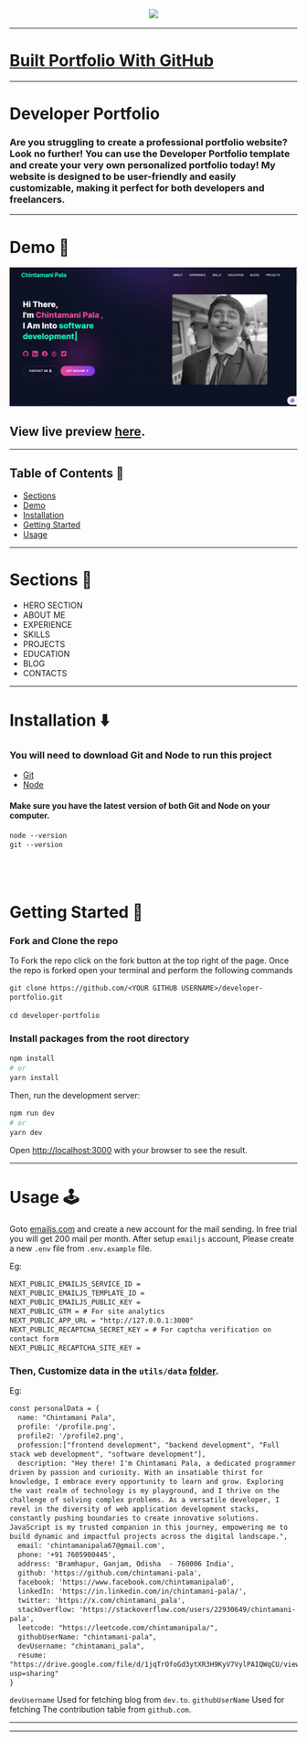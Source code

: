 <p align="center" width="100%">
    <img height="100" src="https://github.com/said7388/developer-portfolio/assets/77630868/c0064908-cd5f-4751-a77c-eba90a62b55c">
</p>

---
# [Built Portfolio With GitHub ](https://github.com/said7388/github-portfolio)

---

# Developer Portfolio

### Are you struggling to create a professional portfolio website? Look no further! You can use the Developer Portfolio template and create your very own personalized portfolio today! My website is designed to be user-friendly and easily customizable, making it perfect for both developers and freelancers.

---

# Demo :movie_camera:

![](./public/image/screen.png)

## View live preview [here](https://abusaid.netlify.app/).

---

## Table of Contents :scroll:

- [Sections](#sections-bookmark)
- [Demo](#demo-movie_camera)
- [Installation](#installation-arrow_down)
- [Getting Started](#getting-started-dart)
- [Usage](#usage-joystick)

---

# Sections :bookmark:

- HERO SECTION
- ABOUT ME
- EXPERIENCE
- SKILLS
- PROJECTS
- EDUCATION
- BLOG
- CONTACTS

---

# Installation :arrow_down:

### You will need to download Git and Node to run this project

- [Git](https://git-scm.com/downloads)
- [Node](https://nodejs.org/en/download/)

#### Make sure you have the latest version of both Git and Node on your computer.

```
node --version
git --version
```

## <br />

# Getting Started :dart:

### Fork and Clone the repo

To Fork the repo click on the fork button at the top right of the page. Once the repo is forked open your terminal and perform the following commands

```
git clone https://github.com/<YOUR GITHUB USERNAME>/developer-portfolio.git

cd developer-portfolio
```

### Install packages from the root directory

```bash
npm install
# or
yarn install
```

Then, run the development server:

```bash
npm run dev
# or
yarn dev
```

Open [http://localhost:3000](http://localhost:3000) with your browser to see the result.

---

# Usage :joystick:

Goto [emailjs.com](https://www.emailjs.com/) and create a new account for the mail sending. In free trial you will get 200 mail per month. After setup `emailjs` account, Please create a new `.env` file from `.env.example` file.

Eg:

```env
NEXT_PUBLIC_EMAILJS_SERVICE_ID =
NEXT_PUBLIC_EMAILJS_TEMPLATE_ID =
NEXT_PUBLIC_EMAILJS_PUBLIC_KEY =
NEXT_PUBLIC_GTM = # For site analytics
NEXT_PUBLIC_APP_URL = "http://127.0.0.1:3000"
NEXT_PUBLIC_RECAPTCHA_SECRET_KEY = # For captcha verification on contact form
NEXT_PUBLIC_RECAPTCHA_SITE_KEY =
```

### Then, Customize data in the `utils/data` [folder](https://github.com/chintamani-pala/personal-portfolio/tree/main/utils/data).

Eg:

```javascriptexport 
const personalData = {
  name: "Chintamani Pala",
  profile: '/profile.png',
  profile2: '/profile2.png',
  profession:["frontend development", "backend development", "Full stack web development", "software development"],
  description: "Hey there! I'm Chintamani Pala, a dedicated programmer driven by passion and curiosity. With an insatiable thirst for knowledge, I embrace every opportunity to learn and grow. Exploring the vast realm of technology is my playground, and I thrive on the challenge of solving complex problems. As a versatile developer, I revel in the diversity of web application development stacks, constantly pushing boundaries to create innovative solutions. JavaScript is my trusted companion in this journey, empowering me to build dynamic and impactful projects across the digital landscape.",
  email: 'chintamanipala67@gmail.com',
  phone: '+91 7605900445',
  address: 'Bramhapur, Ganjam, Odisha  - 760006 India',
  github: 'https://github.com/chintamani-pala',
  facebook: 'https://www.facebook.com/chintamanipala0',
  linkedIn: 'https://in.linkedin.com/in/chintamani-pala/',
  twitter: 'https://x.com/chintamani_pala',
  stackOverflow: 'https://stackoverflow.com/users/22930649/chintamani-pala',
  leetcode: "https://leetcode.com/chintamanipala/",
  githubUserName: "chintamani-pala",
  devUsername: "chintamani_pala",
  resume: "https://drive.google.com/file/d/1jqTrOfoGd3ytXR3H9KyV7VylPAIQWqCU/view?usp=sharing"
}

```

`devUsername` Used for fetching blog from `dev.to`.
`githubUserName` Used for fetching The contribution table from `github.com`.

---

---

